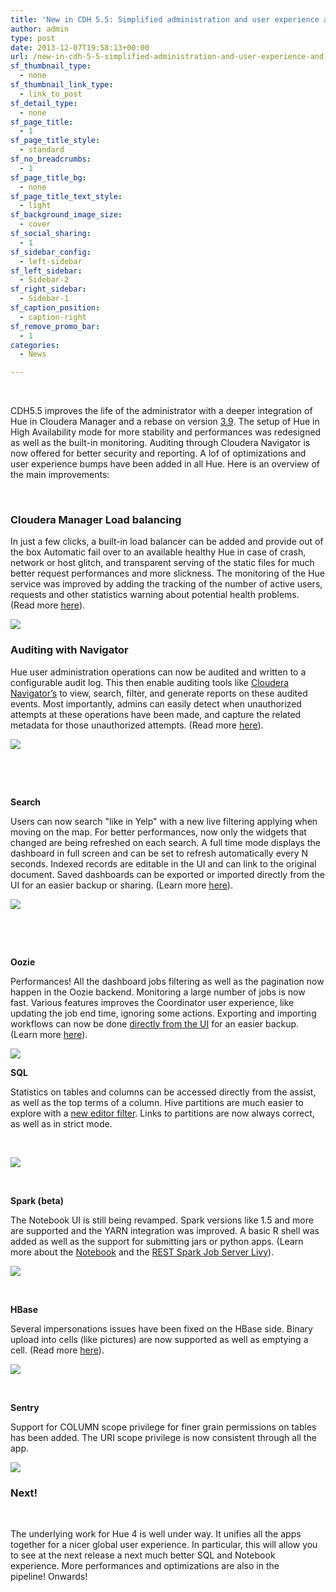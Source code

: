```yaml
---
title: 'New in CDH 5.5: Simplified administration and user experience and More in Hue'
author: admin
type: post
date: 2013-12-07T19:58:13+00:00
url: /new-in-cdh-5-5-simplified-administration-and-user-experience-and-more-in-hue/
sf_thumbnail_type:
  - none
sf_thumbnail_link_type:
  - link_to_post
sf_detail_type:
  - none
sf_page_title:
  - 1
sf_page_title_style:
  - standard
sf_no_breadcrumbs:
  - 1
sf_page_title_bg:
  - none
sf_page_title_text_style:
  - light
sf_background_image_size:
  - cover
sf_social_sharing:
  - 1
sf_sidebar_config:
  - left-sidebar
sf_left_sidebar:
  - Sidebar-2
sf_right_sidebar:
  - Sidebar-1
sf_caption_position:
  - caption-right
sf_remove_promo_bar:
  - 1
categories:
  - News

---
```

&nbsp;

CDH5.5 improves the life of the administrator with a deeper integration of Hue in Cloudera Manager and a rebase on version [3.9][1]. The setup of Hue in High Availability mode for more stability and performances was redesigned as well as the built-in monitoring. Auditing through Cloudera Navigator is now offered for better security and reporting. A lof of optimizations and user experience bumps have been added in all Hue. Here is an overview of the main improvements:

&nbsp;

### Cloudera Manager Load balancing

In just a few clicks, a built-in load balancer can be added and provide out of the box Automatic fail over to an available healthy Hue in case of crash, network or host glitch, and transparent serving of the static files for much better request performances and more slickness. The monitoring of the Hue service was improved by adding the tracking of the number of active users, requests and other statistics warning about potential health problems. (Read more [here][2]).

[<img src="https://cdn.gethue.com/uploads/2015/12/hue-cmlb-e1449521110230-1024x335.png" />][3]

### Auditing with Navigator

Hue user administration operations can now be audited and written to a configurable audit log. This then enable auditing tools like [Cloudera Navigator’s][4] to view, search, filter, and generate reports on these audited events. Most importantly, admins can easily detect when unauthorized attempts at these operations have been made, and capture the related metadata for those unauthorized attempts. (Read more [here][5]).

[<img class="size-large wp-image-3562 aligncenter" src="https://cdn.gethue.com/uploads/2015/12/navigator1-1024x361.png" />][6]

&nbsp;

<div class="itemizedlist">
</div>

&nbsp;

**Search**

Users can now search "like in Yelp" with a new live filtering applying when moving on the map. For better performances, now only the widgets that changed are being refreshed on each search. A full time mode displays the dashboard in full screen and can be set to refresh automatically every N seconds. Indexed records are editable in the UI and can link to the original document. Saved dashboards can be exported or imported directly from the UI for an easier backup or sharing. (Learn more [here][7]).

[<img class="aligncenter wp-image-2942" src="https://cdn.gethue.com/uploads/2015/08/search-full-mode-1024x504.png" />][8]

&nbsp;

&nbsp;

**Oozie**

Performances! All the dashboard jobs filtering as well as the pagination now happen in the Oozie backend. Monitoring a large number of jobs is now fast. Various features improves the Coordinator user experience, like updating the job end time, ignoring some actions. Exporting and importing workflows can now be done [directly from the UI][9] for an easier backup. (Learn more [here][10]).

[<img src="https://cdn.gethue.com/uploads/2015/08/ignore-e1449521034696.png" />][11]

**SQL**

Statistics on tables and columns can be accessed directly from the assist, as well as the top terms of a column. Hive partitions are much easier to explore with a [new editor filter][12]. Links to partitions are now always correct, as well as in strict mode.

&nbsp;

[<img class="aligncenter wp-image-2822" src="https://cdn.gethue.com/uploads/2015/07/Screenshot-2015-07-29-15.44.21-1024x224.png" />][13]

&nbsp;

**Spark (beta)**

The Notebook UI is still being revamped. Spark versions like 1.5 and more are supported and the YARN integration was improved. A basic R shell was added as well as the support for submitting jars or python apps. (Learn more about the [Notebook][14] and the [REST Spark Job Server Livy][15]).

[<img class="aligncenter wp-image-2984" src="https://cdn.gethue.com/uploads/2015/08/notebook-1024x505.png" />][16]

&nbsp;

**HBase**

Several impersonations issues have been fixed on the HBase side. Binary upload into cells (like pictures) are now supported as well as emptying a cell. (Read more [here][17]).

[<img class="aligncenter wp-image-2977" src="https://cdn.gethue.com/uploads/2015/08/Screenshot-2015-08-20-16.34.44-1024x491.png"  />][18]

&nbsp;

**Sentry**

Support for COLUMN scope privilege for finer grain permissions on tables has been added. The URI scope privilege is now consistent through all the app.

[<img class="aligncenter wp-image-2991" src="https://cdn.gethue.com/uploads/2015/08/sentry-multi-cols-1024x490.png" />][19]

###

###

### **Next!**

&nbsp;

The underlying work for Hue 4 is well under way. It unifies all the apps together for a nicer global user experience. In particular, this will allow you to see at the next release a next much better SQL and Notebook experience. More performances and optimizations are also in the pipeline! Onwards!

&nbsp;

 [1]: https://gethue.com/hue-3-9-with-all-its-improvements-is-out/
 [2]: https://gethue.com/automatic-high-availability-and-load-balancing-of-hue-in-cloudera-manager-with-monitoring/
 [3]: https://cdn.gethue.com/uploads/2015/12/hue-cmlb.png
 [4]: http://www.cloudera.com/content/www/en-us/documentation/enterprise/latest/topics/cn_iu_audit_arch.html
 [5]: https://gethue.com/auditing-user-administration-operations-with-hue-and-cloudera-navigator-2/
 [6]: https://cdn.gethue.com/uploads/2015/12/navigator1.png
 [7]: https://gethue.com/dynamic-search-dashboard-improvements-3/
 [8]: https://cdn.gethue.com/uploads/2015/08/search-full-mode.png
 [9]: https://gethue.com/exporting-and-importing-oozie-workflows/
 [10]: https://gethue.com/oozie-dashboard-improvements-in-hue-3-9/
 [11]: https://cdn.gethue.com/uploads/2015/08/ignore.png
 [12]: https://gethue.com/filter-sort-browse-hive-partitions-with-hues-metastore/
 [13]: https://cdn.gethue.com/uploads/2015/07/Screenshot-2015-07-29-15.44.21.png
 [14]: https://gethue.com/spark-notebook-and-livy-rest-job-server-improvements/
 [15]: https://gethue.com/big-data-scala-by-the-bay-interactive-spark-in-your-browser/
 [16]: https://cdn.gethue.com/uploads/2015/08/notebook.png
 [17]: https://gethue.com/improved-hbase-cell-editor-history
 [18]: https://cdn.gethue.com/uploads/2015/08/Screenshot-2015-08-20-16.34.44.png
 [19]: https://cdn.gethue.com/uploads/2015/08/sentry-multi-cols.png

